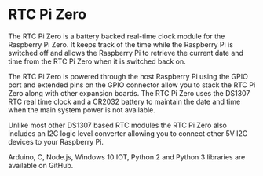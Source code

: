 <!--
---
name: RTC Pi Zero
class: board
type: rtc
formfactor: pHAT
manufacturer: AB Electronics UK
description: Real-Time Clock Module for the Raspberry Pi
url: https://www.abelectronics.co.uk/p/70/RTC-Pi-Zero
github: https://github.com/abelectronicsuk
schematic: https://www.abelectronics.co.uk/docs/stock/raspberrypi/rtcpizero/rtcpi-zero-schematic.pdf
buy: https://www.abelectronics.co.uk/p/70/RTC-Pi-Zero
image: 'ab-rtc-pi-zero.png'
pincount: 40
eeprom: no
power:
  '1':
  '2':
ground:
  '6':
  '9':
  '14':
  '20':
  '25':
  '30':
  '34':
  '39':
pin:
  '3':
    mode: i2c
  '5':
    mode: i2c
i2c:
  '0x68':
    name: DS1307
    device: DS1307
-->
# RTC Pi Zero

The RTC Pi Zero is a battery backed real-time clock module for the Raspberry Pi Zero. It keeps track of the time while the Raspberry Pi is switched off and allows the Raspberry Pi to retrieve the current date and time from the RTC Pi Zero when it is switched back on.

The RTC Pi Zero is powered through the host Raspberry Pi using the GPIO port and extended pins on the GPIO connector allow you to stack the RTC Pi Zero along with other expansion boards. The RTC Pi Zero uses the DS1307 RTC real time clock and a CR2032 battery to maintain the date and time when the main system power is not available.

Unlike most other DS1307 based RTC modules the RTC Pi Zero also includes an I2C logic level converter allowing you to connect other 5V I2C devices to your Raspberry Pi.

Arduino, C, Node.js, Windows 10 IOT, Python 2 and Python 3 libraries are available on GitHub.
